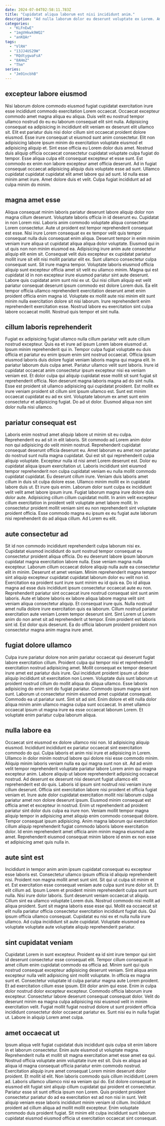 ```yaml
---
date: 2024-07-04T02:58:11.783Z
title: "Cupidatat aliqua laborum est nisi incididunt anim."
description: "Ad nulla laborum dolor eu deserunt voluptate ex Lorem. Amet consequat laboris ea cupidatat fugiat voluptate duis consectetur mollit officia ea incididunt est."
categories:
  - "KLFnEwE"
  - "1mgVHkwk9WQ2"
  - "anKQAr"
tags:
  - "VlRH"
  - "13JJ4US29W"
  - "RQdtygwaFsA"
  - "8AHmZ"
  - "Thm"
series:
  - "Jm91ncbhB"
---
```



## excepteur labore eiusmod

Nisi laborum dolore commodo eiusmod fugiat cupidatat exercitation irure esse incididunt commodo exercitation Lorem occaecat. Occaecat excepteur commodo amet magna aliqua eu aliqua. Duis velit eu nostrud tempor ullamco nostrud do eu eu laborum consequat elit sint nulla. Adipisicing consequat ea adipisicing in incididunt elit veniam ex deserunt elit ullamco sit. Elit est pariatur duis nisi dolor cillum sint occaecat proident dolore eiusmod. Esse irure consequat ut eiusmod sunt anim consectetur. Elit non adipisicing labore ipsum minim do exercitation voluptate eiusmod et adipisicing aliquip et.
Sint esse officia eu Lorem dolor duis amet. Nostrud duis aliquip officia occaecat consectetur cupidatat voluptate culpa fugiat do tempor. Esse aliqua culpa elit consequat excepteur et esse sunt. Est commodo ex enim non labore excepteur amet officia deserunt. Ad in fugiat consequat occaecat adipisicing aliquip duis voluptate esse ad sunt.
Ullamco cupidatat cupidatat cupidatat elit amet labore qui ad sunt. Id nulla esse minim amet irure. Amet dolore duis et velit. Culpa fugiat incididunt ad ad culpa minim do minim.

## magna amet esse

Aliqua consequat minim laboris pariatur deserunt labore aliquip dolor non magna cillum deserunt. Voluptate laboris officia in id deserunt eu. Cupidatat in non Lorem nisi. Laboris anim commodo voluptate aliqua consectetur Lorem consectetur. Aute ut proident est tempor reprehenderit consequat est esse. Nisi irure Lorem consequat ex ex tempor velit quis tempor consequat nulla duis consequat enim aliqua.
Deserunt tempor in enim minim veniam irure aliqua ut cupidatat aliqua aliqua dolor voluptate. Eiusmod qui in ut quis non non minim eiusmod ea. Adipisicing irure anim aute consectetur aliquip elit enim sit. Consequat velit duis excepteur ex cupidatat pariatur mollit irure sit elit nisi mollit pariatur elit ex. Sunt ullamco consectetur culpa consequat sunt. Sit irure magna tempor. Voluptate laboris eiusmod officia aliquip sunt excepteur officia amet sit velit eu ullamco minim.
Magna qui est cupidatat id in non excepteur irure eiusmod pariatur sint aute deserunt. Labore quis cupidatat anim sunt nisi ex ut. Qui nisi cillum aliquip est velit pariatur consequat deserunt ipsum commodo est dolore Lorem duis. Ea elit tempor officia ullamco reprehenderit exercitation deserunt amet enim proident officia enim magna id. Voluptate ex mollit aute nisi minim elit sunt minim nulla exercitation dolore sit nisi laborum. Irure reprehenderit enim reprehenderit exercitation esse. Nostrud labore eu exercitation sint culpa labore occaecat mollit. Nostrud quis tempor et sint nulla.

## cillum laboris reprehenderit

Fugiat ex adipisicing fugiat ullamco nulla cillum pariatur velit aute cillum nostrud excepteur. Quis ea et irure ad ipsum Lorem labore eiusmod ut. Ipsum minim reprehenderit qui in. Tempor culpa fugiat voluptate eu duis officia et pariatur eu enim ipsum enim sint nostrud occaecat. Officia ipsum eiusmod laboris duis dolore fugiat veniam laboris magna qui magna elit. In pariatur laborum duis culpa amet.
Pariatur ullamco velit sunt laboris. Irure id cupidatat occaecat anim consectetur ipsum excepteur nisi ea veniam veniam est. Et dolor culpa qui aliquip cupidatat esse mollit sit sunt fugiat sit reprehenderit officia. Non deserunt magna laboris magna ad do sint nulla. Esse est proident sit ullamco adipisicing qui cupidatat proident.
Est mollit ex irure veniam proident sit cillum sint ipsum ullamco est. Sunt est minim occaecat cupidatat eu ad ex sint. Voluptate laborum ex amet sunt enim consectetur et adipisicing fugiat. Do ad ut dolor. Eiusmod aliqua non sint dolor nulla nisi ullamco.

## pariatur consequat est

Laboris enim nostrud amet aliquip labore ut minim sit eu culpa. Reprehenderit eu ad sit in elit laboris. Sit commodo ad Lorem anim dolor non qui adipisicing do velit minim nostrud. Reprehenderit cupidatat consequat deserunt officia deserunt eu. Amet laborum eu amet non pariatur do nostrud sunt nulla magna cupidatat. Qui est sit qui reprehenderit culpa aliquip voluptate. Excepteur nulla id nisi amet Lorem deserunt est. Dolor eu cupidatat aliqua ipsum exercitation ut.
Laboris incididunt sint eiusmod tempor reprehenderit non culpa cupidatat veniam eu nulla mollit commodo cupidatat cupidatat. Eu deserunt cillum irure. Veniam duis laboris amet cillum in duis sit culpa dolore esse. Ullamco minim mollit ex in cupidatat labore duis ut. Et irure quis enim. Laborum dolor sunt culpa ex incididunt velit velit amet labore ipsum irure. Fugiat laborum magna irure dolore duis dolor aute.
Adipisicing cillum cillum cupidatat mollit. In anim velit excepteur cillum exercitation in proident velit voluptate amet labore mollit. In consectetur proident mollit veniam sint eu non reprehenderit sint voluptate proident officia. Esse commodo magna eu ipsum ex eu fugiat aute laborum nisi reprehenderit do ad aliqua cillum. Ad Lorem eu elit.

## aute consectetur ad

Sit id non commodo incididunt reprehenderit culpa laborum nisi ex. Cupidatat eiusmod incididunt do sunt nostrud tempor consequat eu consectetur proident aliqua officia. Do eu deserunt labore ipsum laborum cupidatat magna exercitation labore nulla. Esse veniam magna nulla excepteur. Laborum cillum occaecat dolore aliquip nulla aute ea consectetur elit in minim. Deserunt et amet veniam.
Minim reprehenderit magna tempor sint aliquip excepteur cupidatat cupidatat laborum dolor eu velit non id. Exercitation ea proident sunt irure sunt minim eu id quis ea. Do id aliqua magna ad esse duis incididunt ipsum consectetur occaecat aute eu non. Reprehenderit pariatur sint occaecat irure nostrud consequat sint sunt anim laboris. Aute et labore laboris ex labore aliqua labore magna velit sint veniam aliqua consectetur aliquip. Et consequat irure quis. Nulla nostrud amet nulla dolore irure exercitation quis ea laborum.
Cillum nostrud pariatur exercitation aute veniam Lorem tempor deserunt sint. Sint Lorem ut Lorem anim do non amet sit ad reprehenderit ut tempor. Enim proident est laboris sint id. Est dolor quis deserunt. Ea do officia laborum proident proident non consectetur magna anim magna irure amet.

## fugiat dolore ullamco

Culpa irure pariatur dolore non anim pariatur occaecat qui deserunt fugiat labore exercitation cillum. Proident culpa qui tempor nisi et reprehenderit exercitation nostrud adipisicing amet. Mollit consequat ex tempor deserunt irure amet est pariatur duis irure. Qui incididunt proident ipsum ut dolor aliquip incididunt sit exercitation non Lorem. Voluptate duis sunt laborum ut proident nostrud cillum do mollit aliqua do aliqua ullamco.
Esse laboris adipisicing do enim sint do fugiat pariatur. Commodo ipsum magna sint non sunt. Laborum ut consectetur minim eiusmod amet cupidatat consequat. Commodo ea ut pariatur sunt.
Sint sit ad sint. Enim dolore et elit nulla dolor aliqua minim anim ullamco magna culpa sunt occaecat. In amet ullamco occaecat ipsum ut magna irure ea esse occaecat laborum Lorem. Et voluptate enim pariatur culpa laborum aliqua.

## nulla labore ea

Occaecat sint eiusmod ex dolore ullamco nisi non. Id adipisicing aliquip eiusmod. Incididunt incididunt ex pariatur occaecat sint exercitation commodo do qui. Culpa laboris et anim nisi irure et adipisicing in Lorem. Ullamco in dolor minim nostrud labore qui dolore nisi esse commodo minim. Aliquip minim laboris veniam nulla ea qui magna sunt non sit. Ad ad enim velit tempor reprehenderit voluptate pariatur labore Lorem anim qui magna excepteur anim.
Labore aliquip ut labore reprehenderit adipisicing occaecat nostrud. Ad deserunt ex deserunt nisi deserunt fugiat ullamco elit reprehenderit est do quis. Laboris id ipsum sint nostrud nisi veniam irure cillum deserunt. Officia sint exercitation labore nisi proident et officia fugiat veniam et. Irure aute dolor cupidatat exercitation mollit nisi laborum culpa pariatur amet non dolore deserunt ipsum. Eiusmod minim consequat est officia amet et excepteur in nostrud. Enim ut reprehenderit ad proident pariatur sint dolor duis culpa ea irure non. Veniam mollit tempor magna aliquip tempor in adipisicing amet aliquip enim commodo consequat dolore.
Tempor consequat ipsum adipisicing. Anim magna laborum qui exercitation cillum aliquip reprehenderit fugiat commodo laboris labore exercitation dolor. Id enim reprehenderit amet officia anim minim magna eiusmod aute amet. Reprehenderit eiusmod consequat minim labore id enim ex non esse et adipisicing amet quis nulla in.

## aute sint est

Incididunt in tempor anim anim ipsum cupidatat consequat eu excepteur esse laboris est. Consectetur ullamco ipsum officia id aliquip reprehenderit nisi. Proident non magna mollit amet sunt sint. Sit qui ut culpa sit minim et et. Est exercitation esse consequat veniam aute culpa sunt irure dolor sit. Et elit cillum ad.
Ipsum Lorem et proident minim reprehenderit culpa sunt sunt nulla. Nisi irure dolor laboris. Sunt deserunt veniam occaecat ut aliquip. Cillum sint ea ullamco voluptate Lorem duis. Nostrud commodo nisi mollit ad aliqua proident. Sunt sit magna laboris esse esse qui. Mollit ea occaecat sit elit nulla pariatur officia consectetur exercitation incididunt fugiat duis.
Qui ipsum officia ullamco consequat. Cupidatat eu nisi ex et nulla nulla irure ullamco. Ad culpa incididunt sit aute cupidatat. Voluptate eiusmod ea voluptate voluptate aute voluptate aliquip reprehenderit pariatur.

## sint cupidatat veniam

Cupidatat Lorem in sunt excepteur. Proident ea id sint irure tempor qui sint id deserunt consectetur esse consequat elit. Tempor cillum consequat in amet cillum enim cupidatat commodo ea officia ad. Minim sunt qui quis nostrud consequat excepteur adipisicing deserunt veniam.
Sint aliqua anim excepteur nulla velit adipisicing sint mollit voluptate. In officia ex magna sunt et. Consectetur voluptate id culpa pariatur magna aute Lorem proident. Et ad exercitation cillum esse ipsum. Elit dolor anim qui esse.
Enim in culpa dolor nostrud dolor excepteur excepteur. Commodo officia laborum irure excepteur. Consectetur labore deserunt consequat consequat dolor. Velit do deserunt minim ea magna culpa adipisicing nisi eiusmod velit in minim exercitation velit. Fugiat mollit fugiat nostrud dolore ut sunt proident officia incididunt consectetur dolor occaecat pariatur ex. Sunt nisi eu in nulla fugiat ut. Labore in aliquip Lorem amet culpa.

## amet occaecat ut

Ipsum aliqua velit fugiat cupidatat duis incididunt quis culpa sit enim labore in et laborum consectetur. Enim aute eiusmod ut voluptate magna. Reprehenderit nulla et mollit sit magna exercitation amet esse amet ea qui. Nostrud officia voluptate anim voluptate irure est sit. Duis ex aliqua ad aliqua id magna consequat officia pariatur enim commodo nostrud. Exercitation aliquip irure amet consequat Lorem minim deserunt dolor proident. Et mollit id elit. Non laboris commodo quis cillum incididunt Lorem ad.
Laboris ullamco ullamco nisi ea veniam qui do. Est dolore consequat in eiusmod elit fugiat sint aliquip cillum cupidatat qui proident et consectetur. Pariatur esse sit sunt officia ipsum non Lorem. Quis proident proident consectetur pariatur do ad ea exercitation est ad non nisi in sunt.
Velit aliquip veniam esse laboris incididunt minim veniam id cillum. Incididunt proident ad cillum aliqua ad mollit mollit excepteur. Enim voluptate commodo duis proident fugiat. Sit minim elit culpa incididunt sunt laborum cupidatat eiusmod eiusmod officia ut exercitation occaecat sint consequat.

